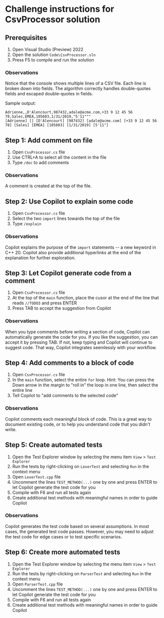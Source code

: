 # Challenge instructions for CsvProcessor solution

## Prerequisites
1. Open Visual Studio (Preview) 2022
2. Open the solution `Code\CsvProcessor.sln`
3. Press F5 to compile and run the solution

### Observations

Notice that the console shows multiple lines of a CSV file. 
Each line is broken down into fields. The algorithm correctly handles
double-quotes fields and escaped double-quotes in fields.

Sample output:
```
Adrienne,,D'Alencourt,987432,adale@acme.com,+33 9 12 45 56 78,Sales,EMEA,105603,1/31/2019,"5'11"""
[Adrienne] [] [D'Alencourt] [987432] [adale@acme.com] [+33 9 12 45 56 78] [Sales] [EMEA] [105603] [1/31/2019] [5'11"]
````

## Step 1: Add comment on file

1. Open `CsvProcessor.cs` file
2. Use CTRL+A to select all the content in the file
3. Type `/doc` to add comments

### Observations

A comment is created at the top of the file.


## Step 2: Use Copilot to explain some code

1. Open `CsvProcessor.cs` file
2. Select the two `import` lines towards the top of the file
3. Type `/explain`

### Observations

Copilot explains the purpose of the `import` statements -- a new keyword in C++ 20.
Copilot also provide additional hyperlinks at the end of the explanation
for further exploration.

## Step 3: Let Copilot generate code from a comment

1. Open `CsvProcessor.cs` file
2. At the top of the `main` function, place the cusor at the end of the line
   that reads `//TODO3` and press ENTER
3. Press TAB to accept the suggestion from Copilot


### Observations

When you type comments before writing a section of code, Copilot can automatically
generate the code for you. If you like the suggestion, you can accept it by pressing TAB.
If not, keep typing and Copilot will continue to suggest code.
That way, Copilot integrates seemlessly with your workflow.

## Step 4: Add comments to a block of code

1. Open `CsvProcessor.cs` file
2. In the `main` function, select the entire `for` loop.
   Hint: You can press the Down arrow in the margin to "roll in" the loop 
             in one line, then select the entire line
3. Tell Copilot to "add comments to the selected code"

### Observations

Copilot comments each meaningful block of code. This is a great way to
document existing code, or to help you understand code that you didn't write.


## Step 5: Create automated tests

1. Open the Test Explorer window by selecting the menu item `View` > `Test Explorer`
2. Run the tests by right-clicking on `LexerTest` and selecting `Run` in the context menu
3. Open `LexerTest.cpp` file  4. Uncomment the lines `TEST_METHOD(...)` one by one and press ENTER to let Copilot generate the test code for you  5. Compile with F6 and run all tests again6. Create additional test methods with meaningful names in order to guide Copilot
### Observations

Copilot generates the test code based on several assumptions. In most cases,
the generated test code passes. However, you may need to adjust the test code
for edge cases or to test specific scenarios.

## Step 6: Create more automated tests

1. Open the Test Explorer window by selecting the menu item `View` > `Test Explorer`
2. Run the tests by right-clicking on `ParserTest` and selecting `Run` in the context menu
3. Open `ParserTest.cpp` file  4. Uncomment the lines `TEST_METHOD(...)` one by one and press ENTER to let Copilot generate the test code for you  5. Compile with F6 and run all tests again6. Create additional test methods with meaningful names in order to guide Copilot

